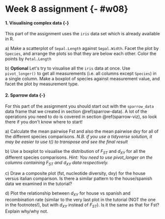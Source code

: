 # Week 8 assignment {- #w08}

#### 1. Visualising complex data {-}

This part of the assignment uses the `iris` data set which is already available in R.

a) Make a scatterplot of `Sepal.Length` against `Sepal.Width`. Facet the plot by `Species`, and arrange the plots so that they are below each other. Color the points by `Petal.Length`

b) **Optional** Let's try to visualise all the `iris` data at once. Use `pivot_longer()` to get all measurements (i.e. all columns except `Species`) in a single column. Make a boxplot of species against measurement value, and facet the plot by measurement type.

#### 2. Sparrow data {-}

For this part of the assignment you should start out with the `sparrow_data` data frame that we created in section \@ref(sparrow-data). A lot of the operations you need to do is covered in section \@ref(sparrow-viz), so look there if you don't know where to start!

a) Calculate the mean pairwise Fst and also the mean pairwise dxy for all of the different species comparisons. _N.B. if you use a tidyverse solution, it may be easier to use t() to transpose and see the final result_

b) Use a boxplot to visualise the distribution of $F_{ST}$ and $d_{XY}$ for all the different species comparisons. _Hint: You need to use pivot_longer on the columns containing_ $F_{ST}$ _and_ $d_{XY}$ _data respectively._

c) Draw a composite plot (fst, nucleotide diversity, dxy) for the house versus italian comparison. Is there a similar pattern to the house/spanish data we examined in the tutorial?

d) Plot the relationship between $d_{XY}$ for house vs spanish and recombination rate (similar to the very last plot in the tutorial (NOT the one in the footnotes!), but with $d_{XY}$ instead of $F_{ST}$). Is it the same as that for Fst? Explain why/why not.
